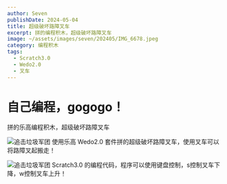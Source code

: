 ```yaml
---
author: Seven
publishDate: 2024-05-04
title: 超级破坏路障叉车
excerpt: 拼的编程积木，超级破坏路障叉车
image: ~/assets/images/seven/202405/IMG_6678.jpeg
category: 编程积木
tags:
  - Scratch3.0
  - Wedo2.0
  - 叉车
---
```


# 自己编程，gogogo！

拼的乐高编程积木，超级破坏路障叉车

![追击垃圾军团](~/assets/images/seven/202405/IMG_6679.jpeg)
使用乐高 Wedo2.0 套件拼的超级破坏路障叉车，使用叉车可以将路障叉起搬走！

![追击垃圾军团](~/assets/images/seven/202405/cc.png)
Scratch3.0 的编程代码，程序可以使用键盘控制，s控制叉车下降，w控制叉车上升！
